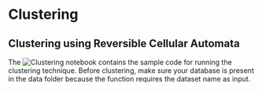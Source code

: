 # Clustering
## Clustering using Reversible Cellular Automata
The ![Clustering]([URL](https://github.com/kamalikaB/Clustering/blob/main/clustering.ipynb)) notebook contains the sample code for running the clustering technique.
Before clustering, make sure your database is present in the data folder because the function requires the dataset name as input.

